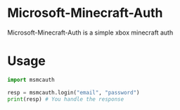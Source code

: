 # Microsoft-Minecraft-Auth
Microsoft-Minecraft-Auth is a simple xbox minecraft auth

# Usage
```py
import msmcauth

resp = msmcauth.login("email", "password")
print(resp) # You handle the response
```
